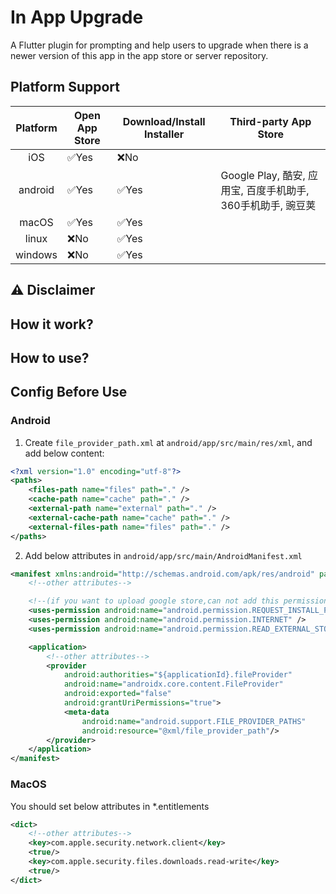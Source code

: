 # In App Upgrade

A Flutter plugin for prompting and help users to upgrade when there is a newer version of this app in the app store or server repository.

## Platform Support
|Platform|Open App Store|Download/Install Installer|Third-party App Store|
|:---:|---|---|---|
|iOS|✅Yes|❌No||
|android|✅Yes|✅Yes|Google Play, 酷安, 应用宝, 百度手机助手, 360手机助手, 豌豆荚|
|macOS|✅Yes|✅Yes||
|linux|❌No|✅Yes||
|windows|❌No|✅Yes||

## ⚠️ Disclaimer

## How it work?

## How to use?

## Config Before Use

### Android

1. Create `file_provider_path.xml` at `android/app/src/main/res/xml`, and add below content:
```xml
<?xml version="1.0" encoding="utf-8"?>
<paths>
    <files-path name="files" path="." />
    <cache-path name="cache" path="." />
    <external-path name="external" path="." />
    <external-cache-path name="cache" path="." />
    <external-files-path name="files" path="." />
</paths>
```
2. Add below attributes in `android/app/src/main/AndroidManifest.xml`
```xml
<manifest xmlns:android="http://schemas.android.com/apk/res/android" package="your.package">
    <!--other attributes-->

    <!--(if you want to upload google store,can not add this permission)-->
    <uses-permission android:name="android.permission.REQUEST_INSTALL_PACKAGES" />
    <uses-permission android:name="android.permission.INTERNET" />
    <uses-permission android:name="android.permission.READ_EXTERNAL_STORAGE" />

    <application>
        <!--other attributes-->
        <provider
            android:authorities="${applicationId}.fileProvider"
            android:name="androidx.core.content.FileProvider"
            android:exported="false"
            android:grantUriPermissions="true">
            <meta-data
                android:name="android.support.FILE_PROVIDER_PATHS"
                android:resource="@xml/file_provider_path"/>
        </provider>
    </application>
</manifest>
```

### MacOS

You should set below attributes in *.entitlements
```xml
<dict>
    <!--other attributes-->
    <key>com.apple.security.network.client</key>
    <true/>
    <key>com.apple.security.files.downloads.read-write</key>
    <true/>
</dict>
```